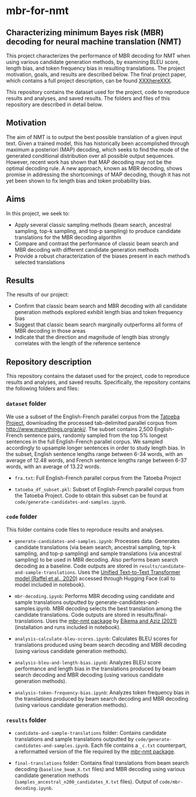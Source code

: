 # mbr-for-nmt



## Characterizing minimum Bayes risk (MBR) decoding for neural machine translation (NMT)

This project characterizes the performance of MBR decoding for NMT when using various candidate generation methods, by examining BLEU score, length bias, and token frequency bias in resulting translations. The project motivation, goals, and results are described below. The final project paper, which contains a full project description, can be found [XXXhereXXX](insert-link-here).

This repository contains the dataset used for the project, code to reproduce results and analyses, and saved results. The folders and files of this repository are described in detail below.



## Motivation

The aim of NMT is to output the best possible translation of a given input text.  Given a trained model, this has  historically  been  accomplished  through maximum a posteriori (MAP) decoding, which seeks  to find  the  mode of  the  generated conditional  distribution  over  all  possible  output sequences.  However, recent work has shown that  MAP  decoding  may  not  be  the  optimal decoding  rule.    A  new  approach,  known  as MBR decoding, shows promise  in  addressing  the  shortcomings  of MAP  decoding,  though  it  has  not  yet  been shown  to  fix  length  bias  and  token  probability  bias.  



## Aims

In this project, we seek to:

- Apply  several  classic  sampling methods (beam search, ancestral sampling, top-k sampling, and top-p sampling) to produce candidate translations for the MBR decoding algorithm 
- Compare and contrast the performance of classic beam search and MBR decoding with different candidate generation methods
- Provide a robust  characterization  of  the  biases  present in  each  method’s  selected  translations



## Results

The results of our project:

- Confirm  that  classic  beam  search  and  MBR decoding with all candidate generation methods explored exhibit length bias and token frequency bias
- Suggest that classic beam search marginally outperforms all forms of MBR decoding  in  those  areas
- Indicate that the direction and magnitude of length bias strongly correlates with the length of the reference sentence



## Repository description

This repository contains the dataset used for the project, code to reproduce results and analyses, and saved results. Specifically, the repository contains the following folders and files:


### ```dataset``` folder

We use a subset of the English-French parallel corpus from the [Tatoeba Project](https://tatoeba.org/en), downloading the processed tab-delimited parallel corpus from http://www.manythings.org/anki/. The subset contains 2,500 English-French sentence pairs, randomly sampled from the top 5\% longest sentences in the full English-French parallel corpus. We sampled accordingly to upsample longer sentences in order to study length bias. In the subset, English sentence lengths range between 6-34 words, with an average of 12.48 words, and French sentence lengths range between 6-37 words, with an average of 13.22 words.

- ```fra.txt```: Full English-French parallel corpus from the Tatoeba Project

- ```tatoeba_df_subset.pkl```: Subset of English-French parallel corpus from the Tatoeba Project. Code to obtain this subset can be found at ```code/generate-candidates-and-samples.ipynb```.



### ```code``` folder

This folder contains code files to reproduce results and analyses. 

- ```generate-candidates-and-samples.ipynb```: Processes data. Generates candidate translations (via beam search, ancestral sampling, top-k sampling, and top-p sampling) and sample translations (via ancestral sampling) to be used in MBR decoding. Also performs beam search decoding as a baseline. Code outputs are stored in ```results/candidate-and-sample-translations```. Uses the [Unified Text-to-Text Transformer model (Raffel et al., 2020)](https://arxiv.org/abs/1910.10683) accessed through Hugging Face (call to model included in notebook).

- ```mbr-decoding.ipynb```: Performs MBR decoding using candidate and sample translations outputted by generate-candidates-and-samples.ipynb. MBR decoding selects the best translation among the candidate translations. Code outputs are stored in results/final-translations. Uses the [mbr-nmt package](https://github.com/Roxot/mbr-nmt) by [Eikema and Aziz (2021)](https://arxiv.org/abs/2108.04718) (installation and runs included in notebook).

- ```analysis-calculate-bleu-scores.ipynb```: Calculates BLEU scores for translations produced using beam search decoding and MBR decoding (using various candidate generation methods).

- ```analysis-bleu-and-length-bias.ipynb```: Analyzes BLEU score performance and length bias in the translations produced by beam search decoding and MBR decoding (using various candidate generation methods).

- ```analysis-token-frequency-bias.ipynb```: Analyzes token frequency bias in the translations produced by beam search decoding and MBR decoding (using various candidate generation methods).


### ```results``` folder

- ```candidate-and-sample-translations``` folder: Contains candidate translations and sample translations outputted by ```code/generate-candidates-and-samples.ipynb```. Each file contains a ```_c.txt``` counterpart, a reformatted version of the file required by the [mbr-nmt package](https://github.com/Roxot/mbr-nmt).

- ```final-translations``` folder: Contains final translations from beam search decoding (```baseline_beam_X.txt``` files) and MBR decoding using various candidate generation methods (```samples_ancestral_n200_candidates_X.txt``` files). Output of ```code/mbr-decoding.ipynb```.









